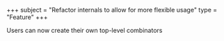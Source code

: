 +++
subject = "Refactor internals to allow for more flexible usage"
type = "Feature"
+++

Users can now create their own top-level combinators
